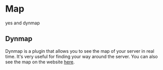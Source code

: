 # Map

yes and dynmap

## Dynmap

Dynmap is a plugin that allows you to see the map of your server in real time. It's very useful for finding your way around the server. You can also see the map on the website [here](https://map.geopolmc.org). 


